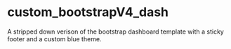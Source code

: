 # custom_bootstrapV4_dash
A stripped down verison of the bootstrap dashboard template with a sticky footer and a custom blue theme.
